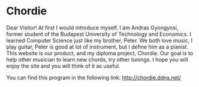 # Chordie
Dear Visitor! At first I would introduce myself. I am Andras Gyongyosi, former student of the Budapest University of Technology and Economics. I learned Computer Science just like my brother, Peter. We both love music, I play guitar, Peter is good at lot of instrument, but I define him as a pianist. This website is our product, and my diploma project, Chordie. Our goal is to help other musician to learn new chords, try other tunings. I hope you will enjoy the site and you will think of it as useful.

You can find this program in the following link: http://chordie.ddns.net/
